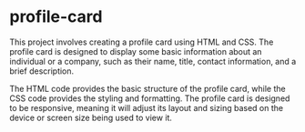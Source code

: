 # profile-card

This project involves creating a profile card using HTML and CSS. The profile card is designed to display some basic information about an individual or a company, such as their name, title, contact information, and a brief description.

The HTML code provides the basic structure of the profile card, while the CSS code provides the styling and formatting. The profile card is designed to be responsive, meaning it will adjust its layout and sizing based on the device or screen size being used to view it.
